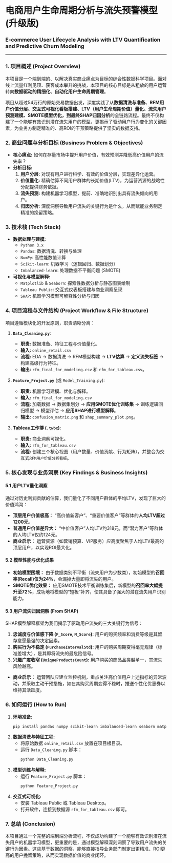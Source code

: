 # 电商用户生命周期分析与流失预警模型 (升级版)
### E-commerce User Lifecycle Analysis with LTV Quantification and Predictive Churn Modeling

---

### 1. 项目概述 (Project Overview)

本项目是一个端到端的、以解决真实商业痛点为目标的综合性数据科学项目。面对线上流量红利见顶、获客成本攀升的挑战，本项目的核心目标是从粗放的用户运营转向**数据驱动的精细化、自动化用户生命周期管理**。

项目从超过54万行的原始交易数据出发，深度实践了从**数据清洗与准备、RFM用户价值分层、交互式可视化看板搭建、LTV（用户生命周期价值）量化、流失用户预测建模、SMOTE模型优化，到最终SHAP归因分析**的全链路流程。最终不仅构建了一个能够有效识别潜在流失用户的模型，更揭示了驱动用户行为变化的关键因素，为业务方制定精准的、高ROI的干预策略提供了坚实的数据支持。

### 2. 商业问题与分析目标 (Business Problem & Objectives)

* **核心痛点:** 如何在存量市场中提升用户价值，有效预测并降低高价值用户的流失率？
* **分析目标:**
    1.  **用户分层:** 对现有用户进行科学、有效的价值分层，实现差异化运营。
    2.  **价值量化:** 精确估算不同用户群体的长期价值(LTV)，为运营资源的战略性分配提供财务依据。
    3.  **流失预测:** 构建机器学习模型，提前、准确地识别出具有流失倾向的用户。
    4.  **归因分析:** 深度洞察导致用户流失的关键行为是什么，从而赋能业务制定精准的挽留策略。

### 3. 技术栈 (Tech Stack)

* **数据处理与建模:**
    * `Python 3.x`
    * `Pandas`: 数据清洗、转换与处理
    * `NumPy`: 高性能数值计算
    * `Scikit-learn`: 机器学习（逻辑回归、数据划分）
    * `Imbalanced-learn`: 处理数据不平衡问题 (SMOTE)
* **可视化与模型解释:**
    * `Matplotlib` & `Seaborn`: 探索性数据分析与静态图表绘制
    * `Tableau Public`: 交互式仪表板搭建与商业洞察呈现
    * `SHAP`: 机器学习模型可解释性分析与归因

### 4. 项目流程与文件结构 (Project Workflow & File Structure)

项目遵循模块化的开发原则，职责清晰分离：

1.  **`Data_Cleaning.py`**:
    * **职责:** 数据准备、特征工程与价值量化。
    * **输入:** `online_retail.csv`
    * **流程:** EDA -> 数据清洗 -> RFM模型构建 -> **LTV估算** -> **定义流失标签** -> 构建高级行为特征。
    * **输出:** `rfm_final_for_modeling.csv` 和 `rfm_for_tableau.csv`。

2.  **`Feature_Project.py`** (或 `Model_Training.py`):
    * **职责:** 机器学习建模、优化与解释。
    * **输入:** `rfm_final_for_modeling.csv`
    * **流程:** 加载数据 -> 数据集划分 -> **应用SMOTE优化训练集** -> 训练逻辑回归模型 -> 模型评估 -> **应用SHAP进行模型解释**。
    * **输出:** `confusion_matrix.png` 和 `shap_summary_plot.png`。

3.  **Tableau工作簿 (`.twbx`)**:
    * **职责:** 商业洞察可视化。
    * **输入:** `rfm_for_tableau.csv`
    * **流程:** 创建三个核心视图（用户数量、价值贡献、行为矩阵），并整合为交互式`RFM用户价值分析看板`。

### 5. 核心发现与业务洞察 (Key Findings & Business Insights)

#### 5.1 用户LTV量化洞察
通过对历史利润贡献的估算，我们量化了不同用户群体的平均LTV，发现了巨大的价值鸿沟：
* **顶层用户价值极高：** “高价值新客户”、“重要价值客户”等群体的**人均LTV超过1200元**。
* **普通用户价值差异大：** “中价值客户”人均LTV约318元，而“潜力客户”等群体的人均LTV仅约124元。
* **商业启示：** 运营资源（如营销预算、VIP服务）应高度聚焦于人均LTV最高的顶层用户，以实现ROI最大化。

#### 5.2 模型性能与优化成果
* **初始模型困境：** 由于数据类别不平衡（流失用户为少数类），初始模型的**召回率(Recall)仅为24%**，会漏掉大量即将流失的用户。
* **SMOTE优化效果：** 应用SMOTE技术平衡训练集后，新模型的**召回率大幅提升至72%**，成功地将模型的“短板”补齐，使其具备了强大的潜在流失用户识别能力。

#### 5.3 用户流失归因洞察 (From SHAP)
SHAP模型解释框架为我们揭示了驱动用户流失的三大关键行为信号：
1.  **忠诚度与价值感下降 (`F_Score`, `M_Score`):** 用户的购买频率和消费等级是其留存意愿最强的决定因素。
2.  **购买行为不稳定 (`PurchaseIntervalStd`):** 用户的购买周期变得毫无规律（标准差增大），是其即将流失的最危险信号。
3.  **兴趣广度收窄 (`UniqueProductsCount`):** 用户购买的商品品类越单一，其流失风险越高。
* **商业启示：** 运营团队应建立监控机制，重点关注高价值用户上述指标的异常波动，并采取主动干预措施，如在其购买周期变得不稳时，推送个性化优惠券以维持其活跃度。

### 6. 如何运行 (How to Run)

1.  **环境准备:**
    ```bash
    pip install pandas numpy scikit-learn imbalanced-learn seaborn matplotlib shap
    ```
2.  **数据清洗与特征工程:**
    * 将原始数据 `online_retail.csv` 放置在项目根目录。
    * 运行 `Data_Cleaning.py` 脚本：
        ```bash
        python Data_Cleaning.py
        ```
3.  **模型训练与解释:**
    * 运行 `Feature_Project.py` 脚本：
        ```bash
        python Feature_Project.py
        ```
4.  **交互式可视化:**
    * 安装 Tableau Public 或 Tableau Desktop。
    * 打开软件，连接到数据源 `rfm_for_tableau.csv` 即可。

### 7. 总结 (Conclusion)

本项目通过一个完整的端到端分析流程，不仅成功构建了一个能够有效识别潜在流失用户的机器学习模型，更重要的是，通过模型解释深刻洞察了导致用户流失的关键行为因素。这些基于数据的洞察，能够直接指导业务部门制定出更精准、ROI更高的用户挽留策略，从而实现数据价值的商业闭环。
